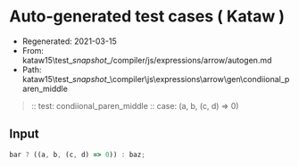 # Auto-generated test cases ( Kataw )
- Regenerated: 2021-03-15
- From: kataw15\test\__snapshot__/compiler/js/expressions/arrow/autogen.md
- Path: kataw15\test\__snapshot__\compiler\js\expressions\arrow\gen\condiional_paren_middle
> :: test: condiional_paren_middle
> :: case: (a, b, (c, d) => 0)
## Input

`````js
bar ? ((a, b, (c, d) => 0)) : baz;
`````
